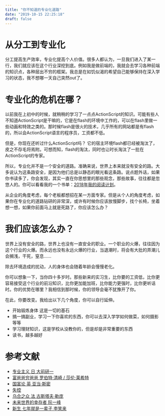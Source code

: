 ```yaml
---
title: "你不知道的专业化道路"
date: "2019-10-15 22:25:18"
draft: false
---
```


# 从分工到专业化

分工提高生产效率，专业化提高个人价值。很多人都认为，一旦我们进入了某一行，我们就应该在这个行业深挖到底。例如我是做前端的，我就会去学习各种前端的知识点，各种层出不穷的框架。我总是在如饥似渴的希望自己能够保持在深入学习的状态，我不想哪一天自己突然out了。


# 专业化的危机在哪？

以前我在上初中的时候，就稍稍的学习了一点点ActionScript的知识。可能有些人不知道ActionScript是干嘛的，它是在flash的环境中工作的，可以在flash里做一些动画和特效之类的。那时候flash是很火的技术，几乎所有的网站都是有flash的，所以会ActionScript语言的程序员，工资都不低。

但是，你现在还听过什么ActionScript吗？ 它的宿主环境flash都已经被淘汰了，皮之不存毛将焉附。可想而知，flash的淘汰，同时也让时长淘汰了一批在ActionScript的专家。

所以，专业化并不是一个安全的道路。准确来说，世界上本来就没有安全的路。大多说认为这条路安全，是因为他们总是以静态的眼光看这条路。说点题外话，如果你书读多了，你会发现，其实一直在你思想里的那些观念，那些故事，往往都是忽悠人的。你可以看看我的一个书单：[2018年我的阅读计划](https://wdd.js.org/2018-reading-plan.html)。

从企业的角度考虑，每个老板都想招在某一方面专家。但是从个人的角度考虑，如果你在专业化的道路钻研的非常深，或许有时候你应该放慢脚步，找个长椅，坐着想一想，如果你前面马上就是死路了，你应该怎么办？


# 我们应该怎么办？

世界上没有安全的路，世界上也没有一直安全的职业。一个职业的火爆，往往因为这个行业的火爆。而永远也没有永远火爆的行业，当退潮时，将会有大批的弄潮儿会搁浅，干死，窒息......

除去环境造成的扰动，人的身体也会随着年龄会慢慢老化。

你可以想象一下，当你四十多岁时。那些新来的实习生，比你要的工资低，比你更容易接受这个行业的前沿知识，比你更加能加班，比你能力更强时，比你更听话时。你的优势在哪里？我相信到那时候，你的领导会毫不犹豫开了你。

在此，你要改变。我给出以下几个角度，你可以自行延伸。

- 开始锻炼身体 这是一切的基石
- 搞一搞副业，学习一下你喜欢的东西，你可以去深入学学如何做菜，如何摄影等等
- 学习理财知识，这是学校从没教你的，但是却是非常重要的东西
- 读书，越多越好


# 参考文献

- [专业主义 日 大前研一 ](https://book.douban.com/subject/1790456/)
- [富爸爸穷爸爸 罗伯特·清崎 / 莎伦·莱希特](https://book.douban.com/subject/25816940/)
- [国富论 英 亚当·斯密](https://book.douban.com/subject/1261560/)
- [失控](https://book.douban.com/subject/5375620/)
- [乌合之众 法 古斯塔夫·勒庞](https://book.douban.com/subject/1012611/)
- [未来世界的幸存者 阮一峰](http://survivor.ruanyifeng.com/index.html)
- [新生 七年就是一辈子 李笑来](https://www.gitbook.com/book/xiaolai/reborn/details)

